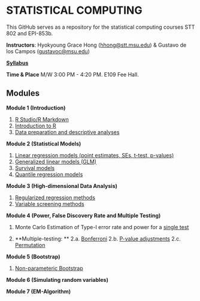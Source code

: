 # STATISTICAL COMPUTING


This GitHub serves as a repository for the statistical computing courses STT 802 and EPI-853b.

**Instructors**: Hyokyoung Grace Hong (hhong@stt.msu.edu) & Gustavo de los Campos (gustavoc@msu.edu)

**[Syllabus](https://app.box.com/s/4l7zea2zvqa1kq3137tujqdx0opiif1z)**

**Time & Place** M/W 	3:00 PM - 4:20 PM. E109 Fee Hall.



## Modules


**Module 1 (Introduction)**

  1. [R Studio/R Markdown](https://github.com/younghhk/STAT_COMP/blob/master/Rmarkdown.md)
  2. [Introduction to R](https://github.com/younghhk/STAT_COMP/blob/master/RIntro.md)
  3. [Data preparation and descriptive analyses](https://github.com/younghhk/STAT_COMP/blob/master/DESCRIPTIVE_STATS.md) 
 

**Module 2 (Statistical Models)**

  1. [Linear regression models (point estimates, SEs, t-test, p-values)](https://github.com/younghhk/STAT_COMP/blob/master/LM.md)
  2. [Generalized linear models (GLM)](https://github.com/younghhk/STAT_COMP/blob/master/GLM.md)
  3. [Survival models](https://github.com/younghhk/STAT_COMP/blob/master/SURVREG.md)
  4. [Quantile regression models](https://github.com/younghhk/STAT_COMP/blob/master/QR.md)

**Module 3 (High-dimensional Data Analysis)**

  1. [Regularized regression methods](https://github.com/younghhk/STAT_COMP/blob/master/PENREG.md)
  2. [Variable screening methods](https://github.com/younghhk/STAT_COMP/blob/master/VS.md) 

**Module 4 (Power, False Discovery Rate and Multiple Testing)**

  1. Monte Carlo Estimation of Type-I error rate and power for a [single test](https://github.com/gdlc/STAT_COMP/blob/master/power.md)
  
  2. **Multiple-testing: **
   2.a. [Bonferroni](https://github.com/gdlc/STAT_COMP/blob/master/multiple_testing.md)
   2.b. [P-value adjustments](https://github.com/gdlc/STAT_COMP/blob/master/padjust.md)
   2.c. [Permutation](https://github.com/gdlc/STAT_COMP/blob/master/padjust.md)
  
**Module 5 (Bootstrap)**

  1.	[Non-parameteric Bootstrap](https://github.com/gdlc/STAT_COMP/blob/master/BOOTSTRAP.md)

**Module 6 (Simulating random variables)**

**Module 7 (EM-Algorithm)**


  

